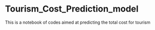 # Tourism_Cost_Prediction_model
This is a notebook of codes aimed at predicting the total cost for tourism
